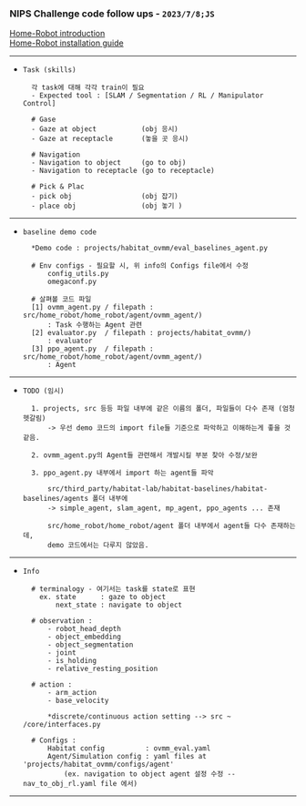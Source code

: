 ### NIPS Challenge code follow ups - `2023/7/8;JS` 

[Home-Robot introduction](https://aihabitat.org/challenge/2023_homerobot_ovmm/)  
[Home-Robot installation guide](https://github.com/facebookresearch/home-robot)


----

- `Task (skills)`


        각 task에 대해 각각 train이 필요
        - Expected tool : [SLAM / Segmentation / RL / Manipulator Control]  

        # Gase
        - Gaze at object           (obj 응시)
        - Gaze at receptacle       (놓을 곳 응시)

        # Navigation 
        - Navigation to object     (go to obj)
        - Navigation to receptacle (go to receptacle)

        # Pick & Plac
        - pick obj                 (obj 잡기)
        - place obj                (obj 놓기 )

---

- `baseline demo code`


        *Demo code : projects/habitat_ovmm/eval_baselines_agent.py

        # Env configs - 필요할 시, 위 info의 Configs file에서 수정 
            config_utils.py  
            omegaconf.py      
    
        # 살펴볼 코드 파일 
        [1] ovmm_agent.py / filepath : src/home_robot/home_robot/agent/ovmm_agent/)
            : Task 수행하는 Agent 관련  
        [2] evaluator.py  / filepath : projects/habitat_ovmm/) 
            : evaluator
        [3] ppo_agent.py  / filepath : src/home_robot/home_robot/agent/ovmm_agent/)
            : Agent 


---

- `TODO (임시)`
        

        1. projects, src 등등 파일 내부에 같은 이름의 폴더, 파일들이 다수 존재 (엄청 헷갈림)
            -> 우선 demo 코드의 import file들 기준으로 파악하고 이해하는게 좋을 것 같음.
    
        2. ovmm_agent.py의 Agent들 관련해서 개발시킬 부분 찾아 수정/보완

        3. ppo_agent.py 내부에서 import 하는 agent들 파악

            src/third_party/habitat-lab/habitat-baselines/habitat-baselines/agents 폴더 내부에
            -> simple_agent, slam_agent, mp_agent, ppo_agents ... 존재
            
            src/home_robot/home_robot/agent 폴더 내부에서 agent들 다수 존재하는데, 
            demo 코드에서는 다루지 않았음.
            
---

- `Info`


        # terminalogy - 여기서는 task를 state로 표현 
          ex. state      : gaze to object 
              next_state : navigate to object 

        # observation :
            - robot_head_depth
            - object_embedding
            - object_segmentation
            - joint
            - is_holding
            - relative_resting_position

        # action :
            - arm_action
            - base_velocity

            *discrete/continuous action setting --> src ~ /core/interfaces.py   

        # Configs :
            Habitat config          : ovmm_eval.yaml
            Agent/Simulation config : yaml files at 'projects/habitat_ovmm/configs/agent'
                (ex. navigation to object agent 설정 수정 -- nav_to_obj_rl.yaml file 에서) 

---    
    

    

    
